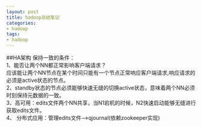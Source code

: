 ```yaml
---
layout: post
title: hadoop总结笔记
categories:
- hadoop
tags:
- hadoop
---
```

##HA架构
保持一致的条件：<br>
1、能否让两个NN都正常影响客户端请求？<br>
应该能让两个NN节点在某个时间只能有一个节点正常响应客户端请求,响应请求的必须是active状态的节点。<br> 
2、standby状态的节点必须能够快速无缝的切换active状态，意味着两个NN必须时刻保持元数据的一致。 <br>
3、高可用：edits文件两个NN共享，当N1宕机的时候，N2快速启动能够无缝进行获取edits文件。<br>
4、 分布式应用：管理edits文件-->qjournal(依赖zookeeper实现)
